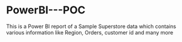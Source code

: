# PowerBI---POC
This is a Power BI report of a Sample Superstore data which contains various information like Region, Orders, customer id and many more
